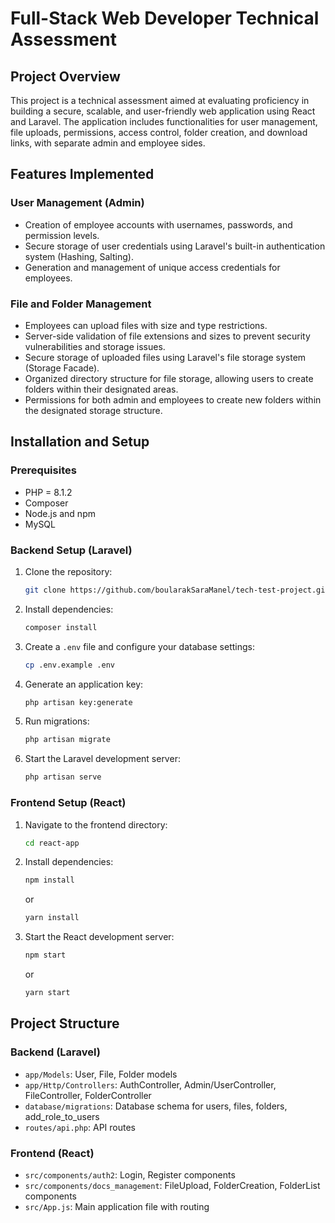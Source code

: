 # Full-Stack Web Developer Technical Assessment

## Project Overview

This project is a technical assessment aimed at evaluating proficiency in building a secure, scalable, and user-friendly web application using React and Laravel. The application includes functionalities for user management, file uploads, permissions, access control, folder creation, and download links, with separate admin and employee sides.

## Features Implemented

### User Management (Admin)
- Creation of employee accounts with usernames, passwords, and permission levels.
- Secure storage of user credentials using Laravel's built-in authentication system (Hashing, Salting).
- Generation and management of unique access credentials for employees.

### File and Folder Management
- Employees can upload files with size and type restrictions.
- Server-side validation of file extensions and sizes to prevent security vulnerabilities and storage issues.
- Secure storage of uploaded files using Laravel's file storage system (Storage Facade).
- Organized directory structure for file storage, allowing users to create folders within their designated areas.
- Permissions for both admin and employees to create new folders within the designated storage structure.

## Installation and Setup

### Prerequisites

- PHP = 8.1.2
- Composer
- Node.js and npm
- MySQL

### Backend Setup (Laravel)

1. Clone the repository:
    ```bash
    git clone https://github.com/boularakSaraManel/tech-test-project.git .
    ```

2. Install dependencies:
    ```bash
    composer install
    ```

3. Create a `.env` file and configure your database settings:
    ```bash
    cp .env.example .env
    ```

4. Generate an application key:
    ```bash
    php artisan key:generate
    ```

5. Run migrations:
    ```bash
    php artisan migrate
    ```

6. Start the Laravel development server:
    ```bash
    php artisan serve
    ```

### Frontend Setup (React)

1. Navigate to the frontend directory:
    ```bash
    cd react-app
    ```

2. Install dependencies:
    ```bash
    npm install
    ```
    or
    ```bash
    yarn install
    ```

4. Start the React development server:
    ```bash
    npm start
    ```
    or
    ```bash
    yarn start
    ```

## Project Structure

### Backend (Laravel)
- `app/Models`: User, File, Folder models
- `app/Http/Controllers`: AuthController, Admin/UserController, FileController, FolderController
- `database/migrations`: Database schema for users, files, folders, add_role_to_users
- `routes/api.php`: API routes

### Frontend (React)
- `src/components/auth2`: Login, Register components
- `src/components/docs_management`: FileUpload, FolderCreation, FolderList components
- `src/App.js`: Main application file with routing

